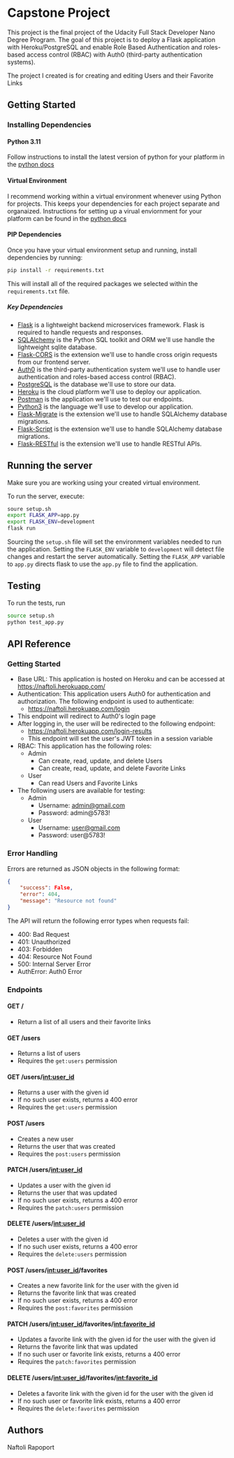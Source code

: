 # Capstone Project
This project is the final project of the Udacity Full Stack Developer Nano Degree Program. The goal of this project is to deploy a Flask application with Heroku/PostgreSQL and enable Role Based Authentication and roles-based access control (RBAC) with Auth0 (third-party authentication systems).

The project I created is for creating and editing Users and their Favorite Links

## Getting Started
### Installing Dependencies
#### Python 3.11
Follow instructions to install the latest version of python for your platform in the [python docs](https://docs.python.org/3/using/unix.html#getting-and-installing-the-latest-version-of-python)

#### Virtual Environment
I recommend working within a virtual environment whenever using Python for projects. This keeps your dependencies for each project separate and organaized. Instructions for setting up a virual enviornment for your platform can be found in the [python docs](https://packaging.python.org/guides/installing-using-pip-and-virtual-environments/)

#### PIP Dependencies
Once you have your virtual environment setup and running, install dependencies by running:
```bash
pip install -r requirements.txt
```
This will install all of the required packages we selected within the `requirements.txt` file.

##### Key Dependencies
- [Flask](http://flask.pocoo.org/) is a lightweight backend microservices framework. Flask is required to handle requests and responses.
- [SQLAlchemy](https://www.sqlalchemy.org/) is the Python SQL toolkit and ORM we'll use handle the lightweight sqlite database.
- [Flask-CORS](https://flask-cors.readthedocs.io/en/latest/#) is the extension we'll use to handle cross origin requests from our frontend server.
- [Auth0](https://auth0.com/) is the third-party authentication system we'll use to handle user authentication and roles-based access control (RBAC).
- [PostgreSQL](https://www.postgresql.org/) is the database we'll use to store our data.
- [Heroku](https://www.heroku.com/) is the cloud platform we'll use to deploy our application.
- [Postman](https://www.postman.com/) is the application we'll use to test our endpoints.
- [Python3](https://www.python.org/) is the language we'll use to develop our application.
- [Flask-Migrate](https://flask-migrate.readthedocs.io/en/latest/) is the extension we'll use to handle SQLAlchemy database migrations.
- [Flask-Script](https://flask-script.readthedocs.io/en/latest/) is the extension we'll use to handle SQLAlchemy database migrations.
- [Flask-RESTful](https://flask-restful.readthedocs.io/en/latest/) is the extension we'll use to handle RESTful APIs. 

## Running the server
Make sure you are working using your created virtual environment.

To run the server, execute:
```bash
soure setup.sh
export FLASK_APP=app.py
export FLASK_ENV=development
flask run
```
Sourcing the `setup.sh` file will set the environment variables needed to run the application.
Setting the `FLASK_ENV` variable to `development` will detect file changes and restart the server automatically.
Setting the `FLASK_APP` variable to `app.py` directs flask to use the `app.py` file to find the application.

## Testing
To run the tests, run
```bash
source setup.sh
python test_app.py
```

## API Reference
### Getting Started
- Base URL: This application is hosted on Heroku and can be accessed at https://naftoli.herokuapp.com/
- Authentication: This application users Auth0 for authentication and authorization. The following endpoint is used to authenticate: 
    - https://naftoli.herokuapp.com/login
- This endpoint will redirect to Auth0's login page
- After logging in, the user will be redirected to the following endpoint:
    - https://naftoli.herokuapp.com/login-results
    - This endpoint will set the user's JWT token in a session variable
- RBAC: This application has the following roles:
    - Admin
        - Can create, read, update, and delete Users
        - Can create, read, update, and delete Favorite Links
    - User
        - Can read Users and Favorite Links
- The following users are available for testing:
    - Admin
        - Username: admin@gmail.com
        - Password: admin@5783!
    - User
        - Username: user@gmail.com
        - Password: user@5783!

### Error Handling
Errors are returned as JSON objects in the following format:
```json
{
    "success": False,
    "error": 404,
    "message": "Resource not found"
}
```

The API will return the following error types when requests fail:
- 400: Bad Request
- 401: Unauthorized
- 403: Forbidden
- 404: Resource Not Found
- 500: Internal Server Error
- AuthError: Auth0 Error

### Endpoints
#### GET /
- Return a list of all users and their favorite links

#### GET /users
- Returns a list of users
- Requires the `get:users` permission

#### GET /users/<int:user_id>
- Returns a user with the given id
- If no such user exists, returns a 400 error
- Requires the `get:users` permission

#### POST /users
- Creates a new user
- Returns the user that was created
- Requires the `post:users` permission

#### PATCH /users/<int:user_id>
- Updates a user with the given id
- Returns the user that was updated
- If no such user exists, returns a 400 error
- Requires the `patch:users` permission

#### DELETE /users/<int:user_id>
- Deletes a user with the given id
- If no such user exists, returns a 400 error
- Requires the `delete:users` permission

#### POST /users/<int:user_id>/favorites
- Creates a new favorite link for the user with the given id
- Returns the favorite link that was created
- If no such user exists, returns a 400 error
- Requires the `post:favorites` permission

#### PATCH /users/<int:user_id>/favorites/<int:favorite_id>
- Updates a favorite link with the given id for the user with the given id
- Returns the favorite link that was updated
- If no such user or favorite link exists, returns a 400 error
- Requires the `patch:favorites` permission

#### DELETE /users/<int:user_id>/favorites/<int:favorite_id>
- Deletes a favorite link with the given id for the user with the given id
- If no such user or favorite link exists, returns a 400 error
- Requires the `delete:favorites` permission

## Authors
Naftoli Rapoport